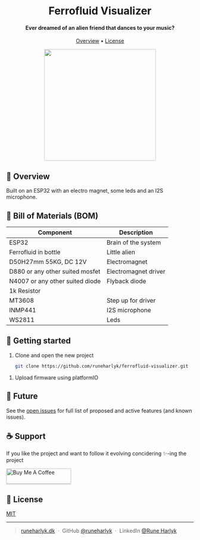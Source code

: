 <div align="center">
  <h1>
    Ferrofluid Visualizer
  </h1>

<h4>Ever dreamed of an alien friend that dances to your music?</h4>

<p>
  <a href="#overview">Overview</a> •
  <a href="#license">License</a>
</p>

<img src="images/ferrofluid.gif" width="300"/>

</div>

## 📜 Overview

Built on an ESP32 with an electro magnet, some leds and an I2S microphone.

## 📃 Bill of Materials (BOM)

| Component                       | Description          |
| ------------------------------- | -------------------- |
| ESP32                           | Brain of the system  |
| Ferrofluid in bottle            | Little alien         |
| D50H27mm 55KG, DC 12V           | Electromagnet        |
| D880 or any other suited mosfet | Electromagnet driver |
| N4007 or any other suited diode | Flyback diode        |
| 1k Resistor                     |                      |
| MT3608                          | Step up for driver   |
| INMP441                         | I2S microphone       |
| WS2811                          | Leds                 |

## 🔮 Getting started

1. Clone and open the new project

   ```sh
   git clone https://github.com/runeharlyk/ferrofluid-visualizer.git
   ```

<!-- 1. Configure device settings

   1. Update `factory_settings.ini` with relevant settings -->

1. Upload firmware using platformIO

## 🚀 Future

See the [open issues](https://github.com/runeharlyk/ferrofluid-visualizer/issues) for full list of proposed and active features (and known issues).

## ☕ Support

If you like the project and want to follow it evolving concidering ✨-ing the project

<a href="https://bmc.link/runeharlyk" target="_blank"><img src="https://www.buymeacoffee.com/assets/img/custom_images/purple_img.png" alt="Buy Me A Coffee" style="height: 41px !important;width: 174px !important;box-shadow: 0px 3px 2px 0px rgba(190, 190, 190, 0.5) !important;-webkit-box-shadow: 0px 3px 2px 0px rgba(190, 190, 190, 0.5) !important;" ></a>

<!-- ## You may also like... -->

## 📃 License

[MIT](LICENSE.md)

---

> [runeharlyk.dk](https://runeharlyk.dk) &nbsp;&middot;&nbsp;
> GitHub [@runeharlyk](https://github.com/runeharlyk) &nbsp;&middot;&nbsp;
> LinkedIn [@Rune Harlyk](https://www.linkedin.com/in/rune-harlyk/)
